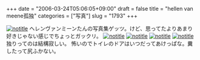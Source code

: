 +++
date = "2006-03-24T05:06:05+09:00"
draft = false
title = "hellen van meene孤独"
categories = ["写真"]
slug = "1793"
+++

<a href="http://www.flickr.com/photos/h-b-k-r/116877433" target="_blank"><img src="http://static.flickr.com/51/116877433_d359008481.jpg" class="photoen" alt="notitle"  /></a>
ヘレンヴァンミーンたんの写真集ゲッツ。けど、思ってたよりあまり好きじゃない感じでちょっとガックリ。
<a href="http://www.flickr.com/photos/h-b-k-r/116877756" target="_blank"><img src="http://static.flickr.com/48/116877756_2f42d1468d.jpg" class="photoen2" alt="notitle"  /></a>
<a href="http://www.flickr.com/photos/h-b-k-r/116877946" target="_blank"><img src="http://static.flickr.com/42/116877946_9478a78580.jpg" class="photoen2" alt="notitle"  /></a>
<a href="http://www.flickr.com/photos/h-b-k-r/116878204" target="_blank"><img src="http://static.flickr.com/45/116878204_c16c9fe79f.jpg" class="photoen2" alt="notitle"  /></a>
<a href="http://www.flickr.com/photos/h-b-k-r/116878420" target="_blank"><img src="http://static.flickr.com/37/116878420_c0be06b21d.jpg" class="photoen2" alt="notitle"  /></a>
独りってのは結構寂しい。
怖いのでトイレのドアはいつだってあけっぱな。糞したって尻ふかない。
